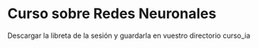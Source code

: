 # Curso sobre Redes Neuronales
Descargar la libreta de la sesión y guardarla en vuestro directorio curso_ia
